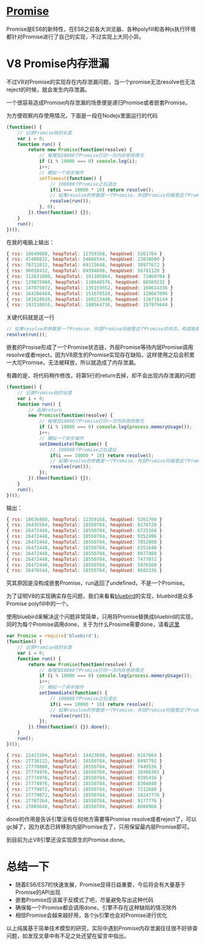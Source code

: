 # [Promise][Promise]
Promise是ES6的新特性，在ES6之前各大浏览器、各种polyfill和各种js执行环境都针对Promise进行了自己的实现，不过实现上大同小异。

# V8 Promise内存泄漏
不过V8对Promise的实现存在内存泄漏问题，当一个promise无法resolve也无法reject的时候，就会发生内存泄漏。

一个很容易造成Promise内存泄漏的场景便是递归Promise或者嵌套Promise。

为方便观察内存使用情况，下面是一段在Nodejs里面运行的代码
```javascript
(function() {
    // 记录Promise链的长度
    var i = 0;
    function run() {
        return new Promise(function(resolve) {
            // 每增加10000个Promise打印一次内存使用情况
            if (i % 10000 === 0) console.log(i);
            i++;
            // 模拟一个异步操作
            setTimeout(function() {
                // 100000个Promise之后退出
                if(i === 10000 * 10) return resolve();
                // 如果resolve的参数是一个Promise，外层Promise将接管这个Promise的状态，构成嵌套Promise
                resolve(run());
            }, 0);
        }).then(function() {});
    }
    run();
})();
```
在我的电脑上输出：
```javascript
{ rss: 18649088, heapTotal: 12359168, heapUsed: 5261784 }
{ rss: 47480832, heapTotal: 54668544, heapUsed: 23838080 }
{ rss: 78712832, heapTotal: 69115648, heapUsed: 38977672 }
{ rss: 96018432, heapTotal: 84594688, heapUsed: 56701128 }
{ rss: 112631808, heapTotal: 101105664, heapUsed: 72469704 }
{ rss: 129875968, heapTotal: 118648576, heapUsed: 88569232 }
{ rss: 147075072, heapTotal: 135159552, heapUsed: 104614336 }
{ rss: 164286464, heapTotal: 151670528, heapUsed: 120667096 }
{ rss: 181628928, heapTotal: 169213440, heapUsed: 136718144 }
{ rss: 193110016, heapTotal: 180564736, heapUsed: 157979448 }
```

关键代码就是这一行
```javascript
// 如果resolve的参数是一个Promise，外层Promise将接管这个Promise的状态，构成嵌套Promise
resolve(run());
```
嵌套的Prosise形成了一个Promise状态链，外层Promise等待内层Promise调用resolve或者reject，因为V8原生的Promise实现存在缺陷，这样使用之后会积累一大坨Promise，无法被释放，所以就造成了内存泄漏。

有趣的是，将代码稍作修改，将第5行的return去掉，却不会出现内存泄漏的问题
```javascript
(function() {
    // 记录Promise链的长度
    var i = 0;
    function run() {
        // 去掉return
        new Promise(function(resolve) {
            // 每增加10000个Promise打印一次内存使用情况
            if (i % 10000 === 0) console.log(process.memoryUsage());
            i++;
            // 模拟一个异步操作
            setImmediate(function() {
                // 100000个Promise之后退出
                if(i === 10000 * 10) return resolve();
                // 如果resolve的参数是一个Promise，外层Promise将接管这个Promise的状态，构成嵌套Promise
                resolve(run());
            });
        }).then(function() {});
    }
    run();
})();
```
输出：
```javascript
{ rss: 18636800, heapTotal: 12359168, heapUsed: 5261760 }
{ rss: 26435584, heapTotal: 18550784, heapUsed: 8178720 }
{ rss: 26472448, heapTotal: 18550784, heapUsed: 6725168 }
{ rss: 26472448, heapTotal: 18550784, heapUsed: 9352496 }
{ rss: 26472448, heapTotal: 18550784, heapUsed: 7852088 }
{ rss: 26472448, heapTotal: 18550784, heapUsed: 6351640 }
{ rss: 26472448, heapTotal: 18550784, heapUsed: 8977488 }
{ rss: 26472448, heapTotal: 18550784, heapUsed: 7477072 }
{ rss: 26472448, heapTotal: 18550784, heapUsed: 5976560 }
{ rss: 26476544, heapTotal: 18550784, heapUsed: 8602336 }
```
究其原因是没构成嵌套Promise，run返回了undefined，不是一个Promise。

为了证明V8的实现确实存在问题，我们来看看[bluebird][bluebird]的实现，bluebird是众多Promise polyfill中的一个。

使用bluebird来解决这个问题非常简单，只用将Promise替换成bluebird的实现，同时为每个Promise调用done，关于为什么Prosime需要done，请看[这里][why-promises-need-to-be-done]
```javascript
var Promise = require('bluebird');
(function() {
    // 记录Promise链的长度
    var i = 0;
    function run() {
        return new Promise(function(resolve) {
            // 每增加10000个Promise打印一次内存使用情况
            if (i % 10000 === 0) console.log(process.memoryUsage());
            i++;
            // 模拟一个异步操作
            setImmediate(function() {
                // 100000个Promise之后退出
                if(i === 10000 * 10) return resolve();
                // 如果resolve的参数是一个Promise，外层Promise将接管这个Promise的状态，构成嵌套Promise
                resolve(run());
            });
        }).then(function() {}).done();
    }
    run();
})();
```

```javascript
{ rss: 22421504, heapTotal: 14423040, heapUsed: 6167664 }
{ rss: 27738112, heapTotal: 18550784, heapUsed: 8497792 }
{ rss: 27770880, heapTotal: 18550784, heapUsed: 7449536 }
{ rss: 27774976, heapTotal: 18550784, heapUsed: 10486392 }
{ rss: 27774976, heapTotal: 18550784, heapUsed: 9395416 }
{ rss: 27774976, heapTotal: 18550784, heapUsed: 8304040 }
{ rss: 27779072, heapTotal: 18550784, heapUsed: 7212688 }
{ rss: 27779072, heapTotal: 18550784, heapUsed: 10247776 }
{ rss: 27787264, heapTotal: 18550784, heapUsed: 9177776 }
{ rss: 27803648, heapTotal: 18550784, heapUsed: 8088968 }
```
done的作用是告诉引擎没有任何地方需要等Promise resolve或者reject了，可以gc掉了，因为状态已转移到内层Promise去了，只用保留最内层Promise即可。

到目前为止V8引擎还没实现原生的Promise.done。

# 总结一下
* 随着ES6/ES7的快速发展，Promise显得日益重要，今后将会有大量基于Promise的API出现
* 嵌套Promise应该属于反模式了吧，尽量避免写出这种代码
* 确保每一个Promise都会调用done，引擎不存在这种缺陷的情况除外
* 相信Promise会越来越好用，各个js引擎也会对Promise进行优化

以上纯属基于简单技术模型的研究，实际中遇到Promise内存泄漏往往很不好排查问题，如发现文章中有不足之处还望在留言中指出。

[Promise]: https://developer.mozilla.org/zh-CN/docs/Web/JavaScript/Reference/Global_Objects/Promise
[bluebird]: https://github.com/petkaantonov/bluebird
[why-promises-need-to-be-done]: http://bahmutov.calepin.co/why-promises-need-to-be-done.html
